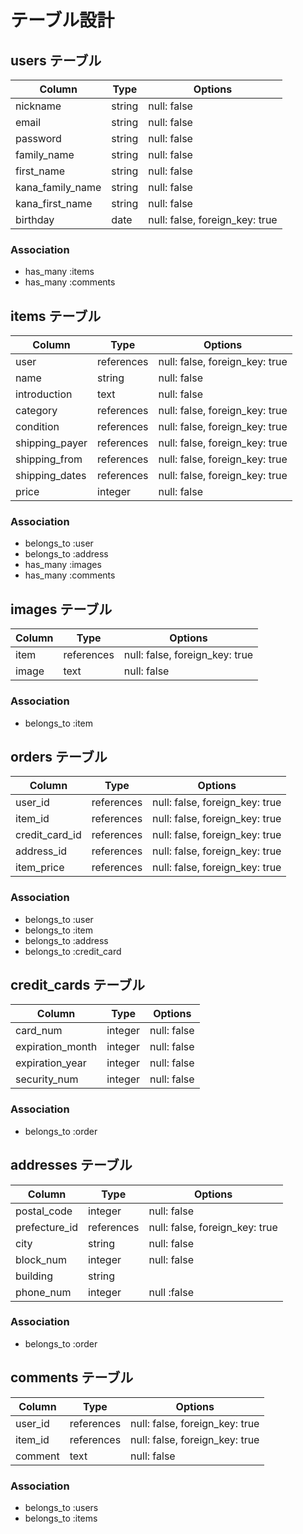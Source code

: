 # テーブル設計

## users テーブル

| Column           | Type       | Options                        |
| ---------------- | ---------- | ------------------------------ |
| nickname         | string     | null: false                    |
| email            | string     | null: false                    |
| password         | string     | null: false                    |
| family_name      | string     | null: false                    |
| first_name       | string     | null: false                    |
| kana_family_name | string     | null: false                    |
| kana_first_name  | string     | null: false                    |
| birthday         | date       | null: false, foreign_key: true |

### Association
- has_many :items
- has_many :comments

## items テーブル

| Column            | Type       | Options                        |
| ----------------- | ---------- | ------------------------------ |
| user              | references | null: false, foreign_key: true |
| name              | string     | null: false                    |
| introduction      | text       | null: false                    |
| category          | references | null: false, foreign_key: true |
| condition         | references | null: false, foreign_key: true |
| shipping_payer    | references | null: false, foreign_key: true |
| shipping_from     | references | null: false, foreign_key: true |
| shipping_dates    | references | null: false, foreign_key: true |
| price             | integer    | null: false                    |

### Association
- belongs_to :user
- belongs_to :address
- has_many   :images
- has_many   :comments

## images テーブル

| Column  | Type       | Options                        |
| ------- | ---------- | ------------------------------ |
| item    | references | null: false, foreign_key: true |
| image   | text       | null: false                    |

### Association

- belongs_to :item

## orders テーブル

| Column         | Type       | Options                        |
| -------------- | ---------- | ------------------------------ |
| user_id        | references | null: false, foreign_key: true |
| item_id        | references | null: false, foreign_key: true |
| credit_card_id | references | null: false, foreign_key: true |
| address_id     | references | null: false, foreign_key: true |
| item_price     | references | null: false, foreign_key: true |

### Association

- belongs_to :user
- belongs_to :item
- belongs_to :address
- belongs_to :credit_card

## credit_cards テーブル

| Column           | Type    | Options     |
| ---------------- | ------- | ----------- |
| card_num         | integer | null: false |
| expiration_month | integer | null: false |
| expiration_year  | integer | null: false |
| security_num     | integer | null: false |

### Association

- belongs_to :order

## addresses テーブル

| Column        | Type       | Options                        |
| ------------- | ---------- | ------------------------------ |
| postal_code   | integer    | null: false                    |
| prefecture_id | references | null: false, foreign_key: true |
| city          | string     | null: false                    |
| block_num     | integer    | null: false                    |
| building      | string     |                                |
| phone_num     | integer    | null :false                    |

### Association

- belongs_to :order

## comments テーブル

| Column    | Type       | Options                        |
| --------- | ---------- | ------------------------------ |
| user_id   | references | null: false, foreign_key: true |
| item_id   | references | null: false, foreign_key: true |
| comment   | text       | null: false                    |

### Association
- belongs_to :users
- belongs_to :items